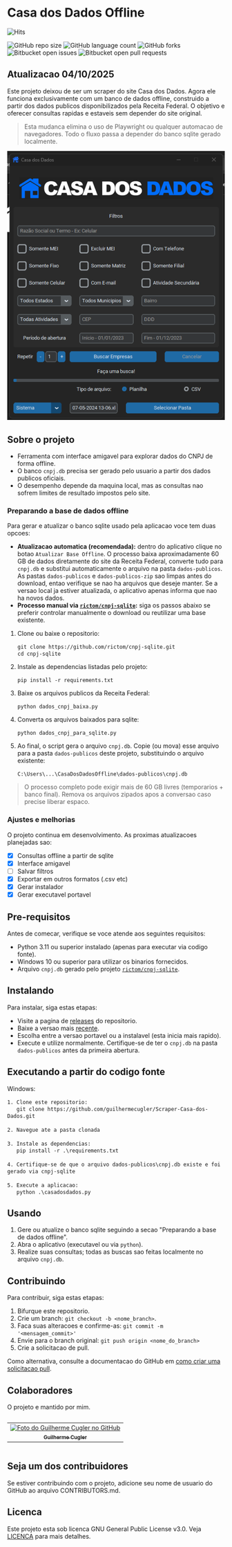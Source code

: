 # Casa dos Dados Offline
![Hits](https://hits.seeyoufarm.com/api/count/incr/badge.svg?url=https://github.com/guilhermecugler/Scraper-Casa-dos-Dados&title=View%20Count)

![GitHub repo size](https://img.shields.io/github/repo-size/guilhermecugler/Scraper-Casa-dos-Dados?style=for-the-badge)
![GitHub language count](https://img.shields.io/github/languages/count/guilhermecugler/Scraper-Casa-dos-Dados?style=for-the-badge)
![GitHub forks](https://img.shields.io/github/forks/guilhermecugler/Scraper-Casa-dos-Dados?style=for-the-badge)
![Bitbucket open issues](https://img.shields.io/bitbucket/issues/guilhermecugler/Scraper-Casa-dos-Dados?style=for-the-badge)
![Bitbucket open pull requests](https://img.shields.io/bitbucket/pr-raw/guilhermecugler/Scraper-Casa-dos-Dados?style=for-the-badge)

## Atualizacao 04/10/2025

Este projeto deixou de ser um scraper do site Casa dos Dados. Agora ele funciona exclusivamente com um banco de dados offline, construido a partir dos dados publicos disponibilizados pela Receita Federal. O objetivo e oferecer consultas rapidas e estaveis sem depender do site original.

> Esta mudanca elimina o uso de Playwright ou qualquer automacao de navegadores. Todo o fluxo passa a depender do banco sqlite gerado localmente.

<img src="preview.png" alt="Preview da interface">

## Sobre o projeto

- Ferramenta com interface amigavel para explorar dados do CNPJ de forma offline.
- O banco `cnpj.db` precisa ser gerado pelo usuario a partir dos dados publicos oficiais.
- O desempenho depende da maquina local, mas as consultas nao sofrem limites de resultado impostos pelo site.

### Preparando a base de dados offline

Para gerar e atualizar o banco sqlite usado pela aplicacao voce tem duas opcoes:

- **Atualizacao automatica (recomendada):** dentro do aplicativo clique no botao `Atualizar Base Offline`. O processo baixa aproximadamente 60 GB de dados diretamente do site da Receita Federal, converte tudo para `cnpj.db` e substitui automaticamente o arquivo na pasta `dados-publicos`. As pastas `dados-publicos` e `dados-publicos-zip` sao limpas antes do download, entao verifique se nao ha arquivos que deseje manter. Se a versao local ja estiver atualizada, o aplicativo apenas informa que nao ha novos dados.
- **Processo manual via [`rictom/cnpj-sqlite`](https://github.com/rictom/cnpj-sqlite):** siga os passos abaixo se preferir controlar manualmente o download ou reutilizar uma base existente.


1. Clone ou baixe o repositorio:
   ```
   git clone https://github.com/rictom/cnpj-sqlite.git
   cd cnpj-sqlite
   ```
2. Instale as dependencias listadas pelo projeto:
   ```
   pip install -r requirements.txt
   ```
3. Baixe os arquivos publicos da Receita Federal:
   ```
   python dados_cnpj_baixa.py
   ```
4. Converta os arquivos baixados para sqlite:
   ```
   python dados_cnpj_para_sqlite.py
   ```
5. Ao final, o script gera o arquivo `cnpj.db`. Copie (ou mova) esse arquivo para a pasta `dados-publicos` deste projeto, substituindo o arquivo existente:
   ```
   C:\Users\...\CasaDosDadosOffline\dados-publicos\cnpj.db
   ```

> O processo completo pode exigir mais de 60 GB livres (temporarios + banco final). Remova os arquivos zipados apos a conversao caso precise liberar espaco.

### Ajustes e melhorias

O projeto continua em desenvolvimento. As proximas atualizacoes planejadas sao:

- [x] Consultas offline a partir de sqlite
- [x] Interface amigavel
- [ ] Salvar filtros
- [x] Exportar em outros formatos (.csv etc)
- [x] Gerar instalador
- [x] Gerar executavel portavel

## Pre-requisitos

Antes de comecar, verifique se voce atende aos seguintes requisitos:

* Python 3.11 ou superior instalado (apenas para executar via codigo fonte).
* Windows 10 ou superior para utilizar os binarios fornecidos.
* Arquivo `cnpj.db` gerado pelo projeto [`rictom/cnpj-sqlite`](https://github.com/rictom/cnpj-sqlite).

## Instalando

Para instalar, siga estas etapas:

- Visite a pagina de [releases](https://github.com/guilhermecugler/Scraper-Casa-dos-Dados/releases/) do repositorio.
- Baixe a versao mais [recente](https://github.com/guilhermecugler/Scraper-Casa-dos-Dados/releases/latest).
- Escolha entre a versao portavel ou a instalavel (esta inicia mais rapido).
- Execute e utilize normalmente. Certifique-se de ter o `cnpj.db` na pasta `dados-publicos` antes da primeira abertura.

## Executando a partir do codigo fonte

Windows:
```
1. Clone este repositorio:
   git clone https://github.com/guilhermecugler/Scraper-Casa-dos-Dados.git

2. Navegue ate a pasta clonada

3. Instale as dependencias:
   pip install -r .\requirements.txt

4. Certifique-se de que o arquivo dados-publicos\cnpj.db existe e foi gerado via cnpj-sqlite

5. Execute a aplicacao:
   python .\casadosdados.py
```

## Usando

1. Gere ou atualize o banco sqlite seguindo a secao "Preparando a base de dados offline".
2. Abra o aplicativo (executavel ou via `python`).
3. Realize suas consultas; todas as buscas sao feitas localmente no arquivo `cnpj.db`.

## Contribuindo

Para contribuir, siga estas etapas:

1. Bifurque este repositorio.
2. Crie um branch: `git checkout -b <nome_branch>`.
3. Faca suas alteracoes e confirme-as: `git commit -m '<mensagem_commit>'`
4. Envie para o branch original: `git push origin <nome_do_branch>`
5. Crie a solicitacao de pull.

Como alternativa, consulte a documentacao do GitHub em [como criar uma solicitacao pull](https://help.github.com/en/github/collaborating-with-issues-and-pull-requests/creating-a-pull-request).

## Colaboradores

O projeto e mantido por mim.

<div style="display: flex;">
  <table>
    <tr>
      <td align="center">
        <a href="https://github.com/guilhermecugler">
          <img src="https://avatars3.githubusercontent.com/u/47875525" width="100px;" alt="Foto do Guilherme Cugler no GitHub"/><br>
          <sub>
            <b>Guilherme Cugler</b>
          </sub>
        </a>
      </td>
    </tr>
  </table>
</div>

## Seja um dos contribuidores

Se estiver contribuindo com o projeto, adicione seu nome de usuario do GitHub ao arquivo CONTRIBUTORS.md.

## Licenca

Este projeto esta sob licenca GNU General Public License v3.0. Veja [LICENCA](https://www.gnu.org/licenses/gpl-3.0.en.html) para mais detalhes.

